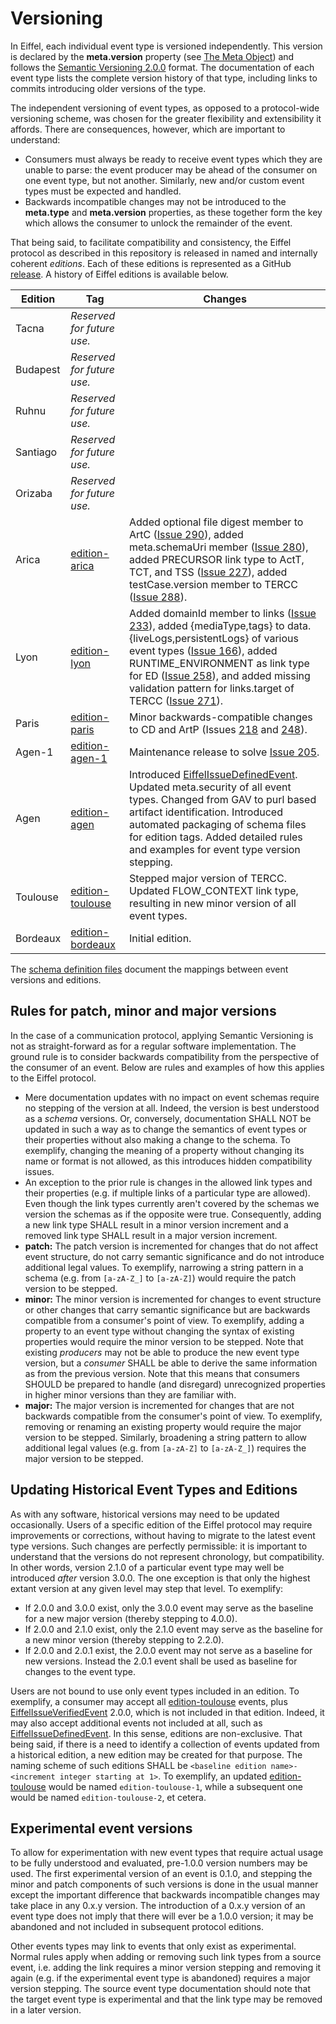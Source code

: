 <!---
   Copyright 2017-2021 Ericsson AB and others.
   For a full list of individual contributors, please see the commit history.

   Licensed under the Apache License, Version 2.0 (the "License");
   you may not use this file except in compliance with the License.
   You may obtain a copy of the License at

       http://www.apache.org/licenses/LICENSE-2.0

   Unless required by applicable law or agreed to in writing, software
   distributed under the License is distributed on an "AS IS" BASIS,
   WITHOUT WARRANTIES OR CONDITIONS OF ANY KIND, either express or implied.
   See the License for the specific language governing permissions and
   limitations under the License.
--->

# Versioning
In Eiffel, each individual event type is versioned independently. This version is declared by the __meta.version__ property (see [The Meta Object](./the-meta-object.md)) and follows the [Semantic Versioning 2.0.0](http://semver.org/spec/v2.0.0.html) format. The documentation of each event type lists the complete version history of that type, including links to commits introducing older versions of the type.

The independent versioning of event types, as opposed to a protocol-wide versioning scheme, was chosen for the greater flexibility and extensibility it affords. There are consequences, however, which are important to understand:
* Consumers must always be ready to receive event types which they are unable to parse: the event producer may be ahead of the consumer on one event type, but not another. Similarly, new and/or custom event types must be expected and handled.
* Backwards incompatible changes may not be introduced to the __meta.type__ and __meta.version__ properties, as these together form the key which allows the consumer to unlock the remainder of the event.

That being said, to facilitate compatibility and consistency, the Eiffel protocol as described in this repository is released in named and internally coherent _editions_. Each of these editions is represented as a GitHub [release](https://github.com/eiffel-community/eiffel/releases). A history of Eiffel editions is available below.

| Edition   | Tag                                                 | Changes                                          |
| --------- | --------------------------------------------------- | ------------------------------------------------ |
| Tacna  | _Reserved for future use._  | |
| Budapest  | _Reserved for future use._  | |
| Ruhnu  | _Reserved for future use._  | |
| Santiago  | _Reserved for future use._  | |
| Orizaba  | _Reserved for future use._  | |
| Arica  | [edition-arica](../../../tree/edition-arica)  | Added optional file digest member to ArtC ([Issue 290](https://github.com/eiffel-community/eiffel/issues/290)), added meta.schemaUri member ([Issue 280](https://github.com/eiffel-community/eiffel/issues/280)), added PRECURSOR link type to ActT, TCT, and TSS ([Issue 227](https://github.com/eiffel-community/eiffel/issues/227)), added testCase.version member to TERCC ([Issue 288](https://github.com/eiffel-community/eiffel/issues/288)). |
| Lyon  | [edition-lyon](../../../tree/edition-lyon)  | Added domainId member to links ([Issue 233](https://github.com/eiffel-community/eiffel/issues/233)), added {mediaType,tags} to data.{liveLogs,persistentLogs} of various event types ([Issue 166](https://github.com/eiffel-community/eiffel/issues/166)), added RUNTIME_ENVIRONMENT as link type for ED ([Issue 258](https://github.com/eiffel-community/eiffel/issues/258)), and added missing validation pattern for links.target of TERCC ([Issue 271](https://github.com/eiffel-community/eiffel/issues/271)). |
| Paris  | [edition-paris](../../../tree/edition-paris)  | Minor backwards-compatible changes to CD and ArtP (Issues [218](https://github.com/eiffel-community/eiffel/issues/218) and [248](https://github.com/eiffel-community/eiffel/issues/248)). |
| Agen-1  | [edition-agen-1](../../../tree/edition-agen-1)  | Maintenance release to solve [Issue 205](https://github.com/eiffel-community/eiffel/issues/205). |
| Agen  | [edition-agen](../../../tree/edition-agen)  | Introduced [EiffelIssueDefinedEvent](../eiffel-vocabulary/EiffelIssueDefinedEvent.md). Updated meta.security of all event types. Changed from GAV to purl based artifact identification. Introduced automated packaging of schema files for edition tags. Added detailed rules and examples for event type version stepping. |
| Toulouse  | [edition-toulouse](../../../tree/edition-toulouse)  | Stepped major version of TERCC. Updated FLOW_CONTEXT link type, resulting in new minor version of all event types. |
| Bordeaux  | [edition-bordeaux](../../../tree/edition-bordeaux)  | Initial edition. |

The [schema definition files](event-schemas.md) document the mappings between event versions and editions.

## Rules for patch, minor and major versions
In the case of a communication protocol, applying Semantic Versioning is not as straight-forward as for a regular software implementation. The ground rule is to consider backwards compatibility from the perspective of the consumer of an event. Below are rules and examples of how this applies to the Eiffel protocol.

* Mere documentation updates with no impact on event schemas require no stepping of the version at all. Indeed, the version is best understood as a _schema_ versions. Or, conversely, documentation SHALL NOT be updated in such a way as to change the semantics of event types or their properties without also making a change to the schema. To exemplify, changing the meaning of a property without changing its name or format is not allowed, as this introduces hidden compatibility issues.
* An exception to the prior rule is changes in the allowed link types and their properties (e.g. if multiple links of a particular type are allowed). Even though the link types currently aren't covered by the schemas we version the schemas as if the opposite were true. Consequently, adding a new link type SHALL result in a minor version increment and a removed link type SHALL result in a major version increment.
* __patch:__ The patch version is incremented for changes that do not affect event structure, do not carry semantic significance and do not introduce additional legal values. To exemplify, narrowing a string pattern in a schema (e.g. from `[a-zA-Z_]` to `[a-zA-Z]`) would require the patch version to be stepped.
* __minor:__ The minor version is incremented for changes to event structure or other changes that carry semantic significance but are backwards compatible from a consumer's point of view. To exemplify, adding a property to an event type without changing the syntax of existing properties would require the minor version to be stepped. Note that existing _producers_ may not be able to produce the new event type version, but a _consumer_ SHALL be able to derive the same information as from the previous version. Note that this means that consumers SHOULD be prepared to handle (and disregard) unrecognized properties in higher minor versions than they are familiar with.
* __major:__ The major version is incremented for changes that are not backwards compatible from the consumer's point of view. To exemplify, removing or renaming an existing property would require the major version to be stepped. Similarly, broadening a string pattern to allow additional legal values (e.g. from `[a-zA-Z]` to `[a-zA-Z_]`) requires the major version to be stepped.

## Updating Historical Event Types and Editions
As with any software, historical versions may need to be updated occasionally. Users of a specific edition of the Eiffel protocol may require improvements or corrections, without having to migrate to the latest event type versions. Such changes are perfectly permissible: it is important to understand that the versions do not represent chronology, but compatibility. In other words, version 2.1.0 of a particular event type may well be introduced _after_ version 3.0.0. The one exception is that only the highest extant version at any given level may step that level. To exemplify:

* If 2.0.0 and 3.0.0 exist, only the 3.0.0 event may serve as the baseline for a new major version (thereby stepping to 4.0.0).
* If 2.0.0 and 2.1.0 exist, only the 2.1.0 event may serve as the baseline for a new minor version (thereby stepping to 2.2.0).
* If 2.0.0 and 2.0.1 exist, the 2.0.0 event may not serve as a baseline for new versions. Instead the 2.0.1 event shall be used as baseline for changes to the event type.

Users are not bound to use only event types included in an edition. To exemplify, a consumer may accept all [edition-toulouse](../../../tree/edition-toulouse) events, plus [EiffelIssueVerifiedEvent](../eiffel-vocabulary/EiffelIssueVerifiedEvent.md) 2.0.0, which is not included in that edition. Indeed, it may also accept additional events not included at all, such as [EiffelIssueDefinedEvent](../eiffel-vocabulary/EiffelIssueDefinedEvent.md). In this sense, editions are non-exclusive. That being said, if there is a need to identify a collection of events updated from a historical edition, a new edition may be created for that purpose. The naming scheme of such editions SHALL be `<baseline edition name>-<increment integer starting at 1>`. To exemplify, an updated [edition-toulouse](../../../tree/edition-toulouse) would be named `edition-toulouse-1`, while a subsequent one would be named `edition-toulouse-2`, et cetera.

## Experimental event versions
To allow for experimentation with new event types that require actual usage to be fully understood and evaluated, pre-1.0.0 version numbers may be used. The first experimental version of an event is 0.1.0, and stepping the minor and patch components of such versions is done in the usual manner except the important difference that backwards incompatible changes may take place in any 0.x.y version. The introduction of a 0.x.y version of an event type does not imply that there will ever be a 1.0.0 version; it may be abandoned and not included in subsequent protocol editions.

Other events types may link to events that only exist as experimental. Normal rules apply when adding or removing such link types from a source event, i.e. adding the link requires a minor version stepping and removing it again (e.g. if the experimental event type is abandoned) requires a major version stepping. The source event type documentation should note that the target event type is experimental and that the link type may be removed in a later version.
